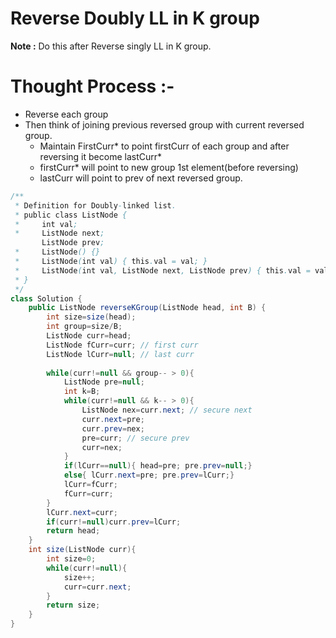 # Reverse Doubly LL in K group

**Note :** Do this after Reverse singly LL in K group.
# Thought Process :-
- Reverse each group
- Then think of joining previous reversed group with current reversed group.
    - Maintain FirstCurr* to point firstCurr of each group and after reversing it become lastCurr*
    - firstCurr* will point to new group 1st element(before reversing)
    - lastCurr will point to prev of next reversed group.
```java
/**
 * Definition for Doubly-linked list.
 * public class ListNode {
 *     int val;
 *     ListNode next;
       ListNode prev;
 *     ListNode() {}
 *     ListNode(int val) { this.val = val; }
 *     ListNode(int val, ListNode next, ListNode prev) { this.val = val; this.next = next; this.prev=prev; }
 * }
 */
class Solution {
    public ListNode reverseKGroup(ListNode head, int B) {
        int size=size(head);
        int group=size/B;
        ListNode curr=head;
        ListNode fCurr=curr; // first curr
        ListNode lCurr=null; // last curr
        
        while(curr!=null && group-- > 0){
            ListNode pre=null;
            int k=B;
            while(curr!=null && k-- > 0){
                ListNode nex=curr.next; // secure next
                curr.next=pre;
                curr.prev=nex;
                pre=curr; // secure prev
                curr=nex;
            }
            if(lCurr==null){ head=pre; pre.prev=null;}
            else{ lCurr.next=pre; pre.prev=lCurr;}
            lCurr=fCurr;
            fCurr=curr;
        }
        lCurr.next=curr;
        if(curr!=null)curr.prev=lCurr;
        return head;
    }
    int size(ListNode curr){
        int size=0;
        while(curr!=null){
            size++;
            curr=curr.next;    
        }
        return size;
    }
}
```    

